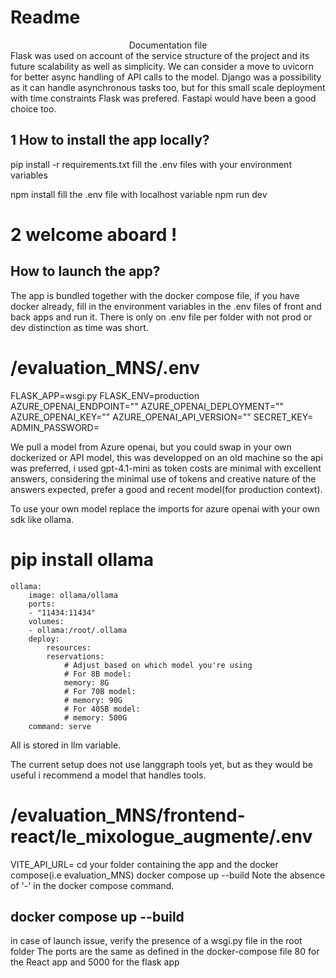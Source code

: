 
# Readme

<center>Documentation file</center>
Flask was used on account of the service structure of the project and its future scalability as well as simplicity.
We can consider a move to uvicorn for better async handling of API calls to the model.
Django was a possibility as it can handle asynchronous tasks too, but for this small scale deployment with time constraints Flask was prefered.
Fastapi would have been a good choice too.

## 1 How to install the app locally?

pip install -r requirements.txt
fill the .env files with your environment variables

npm install 
fill the .env file with localhost variable
npm run dev

# 2 welcome aboard !
## How to launch the app?

The app is bundled together with the docker compose file, if you have docker already, fill in the environment variables 
in the .env files of front and back apps and run it.
There is only on .env file per folder with not prod or dev distinction as time was short.

# /evaluation_MNS/.env

FLASK_APP=wsgi.py
FLASK_ENV=production
AZURE_OPENAI_ENDPOINT=""
AZURE_OPENAI_DEPLOYMENT=""
AZURE_OPENAI_KEY=""
AZURE_OPENAI_API_VERSION=""
SECRET_KEY=
ADMIN_PASSWORD=

We pull a model from Azure openai, but you could swap in your own dockerized or API model, 
this was developped on an old machine so the api was preferred, i used gpt-4.1-mini as token costs are minimal
with excellent answers, considering the minimal use of tokens and creative nature of the answers expected,
prefer a good and recent model(for production context).

To use your own model replace the imports for azure openai with your own sdk like ollama.
# pip install ollama
    ollama:
        image: ollama/ollama
        ports:
        - "11434:11434"
        volumes:
        - ollama:/root/.ollama
        deploy:
            resources:
            reservations:
                # Adjust based on which model you're using
                # For 8B model:
                memory: 8G
                # For 70B model:
                # memory: 90G
                # For 405B model:
                # memory: 500G
        command: serve

All is stored in llm variable.

The current setup does not use langgraph tools yet, but as they would be useful i recommend a model that handles tools.


# /evaluation_MNS/frontend-react/le_mixologue_augmente/.env

VITE_API_URL=
cd your folder containing the app and the docker compose(i.e evaluation_MNS)
docker compose up --build
Note the absence of '-' in the docker compose command.

## docker compose up --build

in case of launch issue, verify the presence of a wsgi.py file in the root folder
The ports are the same as defined in the docker-compose file 80 for the React app and 5000 for the flask app

